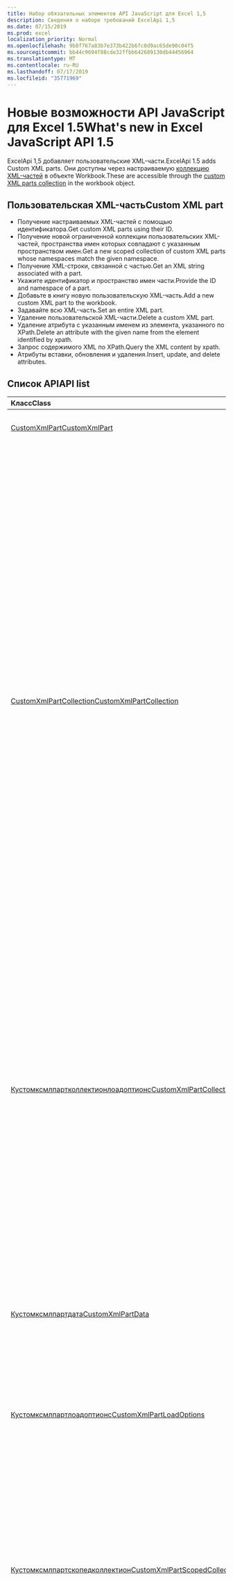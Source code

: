 ```yaml
---
title: Набор обязательных элементов API JavaScript для Excel 1,5
description: Сведения о наборе требований ExcelApi 1,5
ms.date: 07/15/2019
ms.prod: excel
localization_priority: Normal
ms.openlocfilehash: 9b8f767a83b7e373b422b6fc0d9ac65de90c04f5
ms.sourcegitcommit: bb44c9694f88cde32ffbb642689130db44456964
ms.translationtype: MT
ms.contentlocale: ru-RU
ms.lasthandoff: 07/17/2019
ms.locfileid: "35771969"
---
```

#  <a name="whats-new-in-excel-javascript-api-15"></a><span data-ttu-id="2b709-103">Новые возможности API JavaScript для Excel 1.5</span><span class="sxs-lookup"><span data-stu-id="2b709-103">What's new in Excel JavaScript API 1.5</span></span>

<span data-ttu-id="2b709-104">ExcelApi 1,5 добавляет пользовательские XML-части.</span><span class="sxs-lookup"><span data-stu-id="2b709-104">ExcelApi 1.5 adds Custom XML parts.</span></span> <span data-ttu-id="2b709-105">Они доступны через настраиваемую [коллекцию XML-частей](/javascript/api/excel/excel.workbook#customxmlparts) в объекте Workbook.</span><span class="sxs-lookup"><span data-stu-id="2b709-105">These are accessible through the [custom XML parts collection](/javascript/api/excel/excel.workbook#customxmlparts) in the workbook object.</span></span>

## <a name="custom-xml-part"></a><span data-ttu-id="2b709-106">Пользовательская XML-часть</span><span class="sxs-lookup"><span data-stu-id="2b709-106">Custom XML part</span></span>

* <span data-ttu-id="2b709-107">Получение настраиваемых XML-частей с помощью идентификатора.</span><span class="sxs-lookup"><span data-stu-id="2b709-107">Get custom XML parts using their ID.</span></span>
* <span data-ttu-id="2b709-108">Получение новой ограниченной коллекции пользовательских XML-частей, пространства имен которых совпадают с указанным пространством имен.</span><span class="sxs-lookup"><span data-stu-id="2b709-108">Get a new scoped collection of custom XML parts whose namespaces match the given namespace.</span></span>
* <span data-ttu-id="2b709-109">Получение XML-строки, связанной с частью.</span><span class="sxs-lookup"><span data-stu-id="2b709-109">Get an XML string associated with a part.</span></span>
* <span data-ttu-id="2b709-110">Укажите идентификатор и пространство имен части.</span><span class="sxs-lookup"><span data-stu-id="2b709-110">Provide the ID and namespace of a part.</span></span>
* <span data-ttu-id="2b709-111">Добавьте в книгу новую пользовательскую XML-часть.</span><span class="sxs-lookup"><span data-stu-id="2b709-111">Add a new custom XML part to the workbook.</span></span>
* <span data-ttu-id="2b709-112">Задавайте всю XML-часть.</span><span class="sxs-lookup"><span data-stu-id="2b709-112">Set an entire XML part.</span></span>
* <span data-ttu-id="2b709-113">Удаление пользовательской XML-части.</span><span class="sxs-lookup"><span data-stu-id="2b709-113">Delete a custom XML part.</span></span>
* <span data-ttu-id="2b709-114">Удаление атрибута с указанным именем из элемента, указанного по XPath.</span><span class="sxs-lookup"><span data-stu-id="2b709-114">Delete an attribute with the given name from the element identified by xpath.</span></span>
* <span data-ttu-id="2b709-115">Запрос содержимого XML по XPath.</span><span class="sxs-lookup"><span data-stu-id="2b709-115">Query the XML content by xpath.</span></span>
* <span data-ttu-id="2b709-116">Атрибуты вставки, обновления и удаления.</span><span class="sxs-lookup"><span data-stu-id="2b709-116">Insert, update, and delete attributes.</span></span>

## <a name="api-list"></a><span data-ttu-id="2b709-117">Список API</span><span class="sxs-lookup"><span data-stu-id="2b709-117">API list</span></span>

| <span data-ttu-id="2b709-118">Класс</span><span class="sxs-lookup"><span data-stu-id="2b709-118">Class</span></span> | <span data-ttu-id="2b709-119">Поля</span><span class="sxs-lookup"><span data-stu-id="2b709-119">Fields</span></span> | <span data-ttu-id="2b709-120">Описание</span><span class="sxs-lookup"><span data-stu-id="2b709-120">Description</span></span> |
|:---|:---|:---|
|[<span data-ttu-id="2b709-121">CustomXmlPart</span><span class="sxs-lookup"><span data-stu-id="2b709-121">CustomXmlPart</span></span>](/javascript/api/excel/excel.customxmlpart)|[<span data-ttu-id="2b709-122">delete()</span><span class="sxs-lookup"><span data-stu-id="2b709-122">delete()</span></span>](/javascript/api/excel/excel.customxmlpart#delete--)|<span data-ttu-id="2b709-123">Удаляет пользовательскую XML-часть.</span><span class="sxs-lookup"><span data-stu-id="2b709-123">Deletes the custom XML part.</span></span>|
||[<span data-ttu-id="2b709-124">Жетксмл ()</span><span class="sxs-lookup"><span data-stu-id="2b709-124">getXml()</span></span>](/javascript/api/excel/excel.customxmlpart#getxml--)|<span data-ttu-id="2b709-125">Получает полное содержимое пользовательской XML-части.</span><span class="sxs-lookup"><span data-stu-id="2b709-125">Gets the custom XML part's full XML content.</span></span>|
||[<span data-ttu-id="2b709-126">id</span><span class="sxs-lookup"><span data-stu-id="2b709-126">id</span></span>](/javascript/api/excel/excel.customxmlpart#id)|<span data-ttu-id="2b709-127">ИДЕНТИФИКАТОР пользовательской XML-части.</span><span class="sxs-lookup"><span data-stu-id="2b709-127">The custom XML part's ID.</span></span> <span data-ttu-id="2b709-128">Только для чтения.</span><span class="sxs-lookup"><span data-stu-id="2b709-128">Read-only.</span></span>|
||[<span data-ttu-id="2b709-129">Пространства</span><span class="sxs-lookup"><span data-stu-id="2b709-129">namespaceUri</span></span>](/javascript/api/excel/excel.customxmlpart#namespaceuri)|<span data-ttu-id="2b709-130">URI пространства имен настраиваемой части XML.</span><span class="sxs-lookup"><span data-stu-id="2b709-130">The custom XML part's namespace URI.</span></span> <span data-ttu-id="2b709-131">Только для чтения.</span><span class="sxs-lookup"><span data-stu-id="2b709-131">Read-only.</span></span>|
||[<span data-ttu-id="2b709-132">setXml (XML: строка)</span><span class="sxs-lookup"><span data-stu-id="2b709-132">setXml(xml: string)</span></span>](/javascript/api/excel/excel.customxmlpart#setxml-xml-)|<span data-ttu-id="2b709-133">Задает полное содержимое пользовательской XML-части.</span><span class="sxs-lookup"><span data-stu-id="2b709-133">Sets the custom XML part's full XML content.</span></span>|
|[<span data-ttu-id="2b709-134">CustomXmlPartCollection</span><span class="sxs-lookup"><span data-stu-id="2b709-134">CustomXmlPartCollection</span></span>](/javascript/api/excel/excel.customxmlpartcollection)|[<span data-ttu-id="2b709-135">Add (XML: String)</span><span class="sxs-lookup"><span data-stu-id="2b709-135">add(xml: string)</span></span>](/javascript/api/excel/excel.customxmlpartcollection#add-xml-)|<span data-ttu-id="2b709-136">Добавляет новую пользовательскую XML-часть в книгу.</span><span class="sxs-lookup"><span data-stu-id="2b709-136">Adds a new custom XML part to the workbook.</span></span>|
||[<span data-ttu-id="2b709-137">getByNamespace (namespaceUri: строка)</span><span class="sxs-lookup"><span data-stu-id="2b709-137">getByNamespace(namespaceUri: string)</span></span>](/javascript/api/excel/excel.customxmlpartcollection#getbynamespace-namespaceuri-)|<span data-ttu-id="2b709-138">Получает новую ограниченную коллекцию пользовательских XML-частей, пространства имен которых совпадают с указанным пространством имен.</span><span class="sxs-lookup"><span data-stu-id="2b709-138">Gets a new scoped collection of custom XML parts whose namespaces match the given namespace.</span></span>|
||[<span data-ttu-id="2b709-139">getCount()</span><span class="sxs-lookup"><span data-stu-id="2b709-139">getCount()</span></span>](/javascript/api/excel/excel.customxmlpartcollection#getcount--)|<span data-ttu-id="2b709-140">Получает количество частей CustomXml в коллекции.</span><span class="sxs-lookup"><span data-stu-id="2b709-140">Gets the number of CustomXml parts in the collection.</span></span>|
||[<span data-ttu-id="2b709-141">getItem(id: string)</span><span class="sxs-lookup"><span data-stu-id="2b709-141">getItem(id: string)</span></span>](/javascript/api/excel/excel.customxmlpartcollection#getitem-id-)|<span data-ttu-id="2b709-142">Получает пользовательскую XML-часть по идентификатору.</span><span class="sxs-lookup"><span data-stu-id="2b709-142">Gets a custom XML part based on its ID.</span></span>|
||[<span data-ttu-id="2b709-143">getItemOrNullObject(id: строка)</span><span class="sxs-lookup"><span data-stu-id="2b709-143">getItemOrNullObject(id: string)</span></span>](/javascript/api/excel/excel.customxmlpartcollection#getitemornullobject-id-)|<span data-ttu-id="2b709-144">Получает пользовательскую XML-часть по идентификатору.</span><span class="sxs-lookup"><span data-stu-id="2b709-144">Gets a custom XML part based on its ID.</span></span>|
||[<span data-ttu-id="2b709-145">items</span><span class="sxs-lookup"><span data-stu-id="2b709-145">items</span></span>](/javascript/api/excel/excel.customxmlpartcollection#items)|<span data-ttu-id="2b709-146">Получает загруженные дочерние элементы в этой коллекции.</span><span class="sxs-lookup"><span data-stu-id="2b709-146">Gets the loaded child items in this collection.</span></span>|
|[<span data-ttu-id="2b709-147">Кустомксмлпартколлектионлоадоптионс</span><span class="sxs-lookup"><span data-stu-id="2b709-147">CustomXmlPartCollectionLoadOptions</span></span>](/javascript/api/excel/excel.customxmlpartcollectionloadoptions)|[<span data-ttu-id="2b709-148">$all</span><span class="sxs-lookup"><span data-stu-id="2b709-148">$all</span></span>](/javascript/api/excel/excel.customxmlpartcollectionloadoptions#$all)||
||[<span data-ttu-id="2b709-149">id</span><span class="sxs-lookup"><span data-stu-id="2b709-149">id</span></span>](/javascript/api/excel/excel.customxmlpartcollectionloadoptions#id)|<span data-ttu-id="2b709-150">Для каждого элемента в коллекции: идентификатор пользовательской XML-части.</span><span class="sxs-lookup"><span data-stu-id="2b709-150">For EACH ITEM in the collection: The custom XML part's ID.</span></span> <span data-ttu-id="2b709-151">Только для чтения.</span><span class="sxs-lookup"><span data-stu-id="2b709-151">Read-only.</span></span>|
||[<span data-ttu-id="2b709-152">Пространства</span><span class="sxs-lookup"><span data-stu-id="2b709-152">namespaceUri</span></span>](/javascript/api/excel/excel.customxmlpartcollectionloadoptions#namespaceuri)|<span data-ttu-id="2b709-153">Для каждого элемента в коллекции: URI пространства имен настраиваемой XML-части.</span><span class="sxs-lookup"><span data-stu-id="2b709-153">For EACH ITEM in the collection: The custom XML part's namespace URI.</span></span> <span data-ttu-id="2b709-154">Только для чтения.</span><span class="sxs-lookup"><span data-stu-id="2b709-154">Read-only.</span></span>|
|[<span data-ttu-id="2b709-155">Кустомксмлпартдата</span><span class="sxs-lookup"><span data-stu-id="2b709-155">CustomXmlPartData</span></span>](/javascript/api/excel/excel.customxmlpartdata)|[<span data-ttu-id="2b709-156">id</span><span class="sxs-lookup"><span data-stu-id="2b709-156">id</span></span>](/javascript/api/excel/excel.customxmlpartdata#id)|<span data-ttu-id="2b709-157">ИДЕНТИФИКАТОР пользовательской XML-части.</span><span class="sxs-lookup"><span data-stu-id="2b709-157">The custom XML part's ID.</span></span> <span data-ttu-id="2b709-158">Только для чтения.</span><span class="sxs-lookup"><span data-stu-id="2b709-158">Read-only.</span></span>|
||[<span data-ttu-id="2b709-159">Пространства</span><span class="sxs-lookup"><span data-stu-id="2b709-159">namespaceUri</span></span>](/javascript/api/excel/excel.customxmlpartdata#namespaceuri)|<span data-ttu-id="2b709-160">URI пространства имен настраиваемой части XML.</span><span class="sxs-lookup"><span data-stu-id="2b709-160">The custom XML part's namespace URI.</span></span> <span data-ttu-id="2b709-161">Только для чтения.</span><span class="sxs-lookup"><span data-stu-id="2b709-161">Read-only.</span></span>|
|[<span data-ttu-id="2b709-162">Кустомксмлпартлоадоптионс</span><span class="sxs-lookup"><span data-stu-id="2b709-162">CustomXmlPartLoadOptions</span></span>](/javascript/api/excel/excel.customxmlpartloadoptions)|[<span data-ttu-id="2b709-163">$all</span><span class="sxs-lookup"><span data-stu-id="2b709-163">$all</span></span>](/javascript/api/excel/excel.customxmlpartloadoptions#$all)||
||[<span data-ttu-id="2b709-164">id</span><span class="sxs-lookup"><span data-stu-id="2b709-164">id</span></span>](/javascript/api/excel/excel.customxmlpartloadoptions#id)|<span data-ttu-id="2b709-165">ИДЕНТИФИКАТОР пользовательской XML-части.</span><span class="sxs-lookup"><span data-stu-id="2b709-165">The custom XML part's ID.</span></span> <span data-ttu-id="2b709-166">Только для чтения.</span><span class="sxs-lookup"><span data-stu-id="2b709-166">Read-only.</span></span>|
||[<span data-ttu-id="2b709-167">Пространства</span><span class="sxs-lookup"><span data-stu-id="2b709-167">namespaceUri</span></span>](/javascript/api/excel/excel.customxmlpartloadoptions#namespaceuri)|<span data-ttu-id="2b709-168">URI пространства имен настраиваемой части XML.</span><span class="sxs-lookup"><span data-stu-id="2b709-168">The custom XML part's namespace URI.</span></span> <span data-ttu-id="2b709-169">Только для чтения.</span><span class="sxs-lookup"><span data-stu-id="2b709-169">Read-only.</span></span>|
|[<span data-ttu-id="2b709-170">Кустомксмлпартскопедколлектион</span><span class="sxs-lookup"><span data-stu-id="2b709-170">CustomXmlPartScopedCollection</span></span>](/javascript/api/excel/excel.customxmlpartscopedcollection)|[<span data-ttu-id="2b709-171">getCount()</span><span class="sxs-lookup"><span data-stu-id="2b709-171">getCount()</span></span>](/javascript/api/excel/excel.customxmlpartscopedcollection#getcount--)|<span data-ttu-id="2b709-172">Получает количество частей CustomXML в этой коллекции.</span><span class="sxs-lookup"><span data-stu-id="2b709-172">Gets the number of CustomXML parts in this collection.</span></span>|
||[<span data-ttu-id="2b709-173">getItem(id: string)</span><span class="sxs-lookup"><span data-stu-id="2b709-173">getItem(id: string)</span></span>](/javascript/api/excel/excel.customxmlpartscopedcollection#getitem-id-)|<span data-ttu-id="2b709-174">Получает пользовательскую XML-часть по идентификатору.</span><span class="sxs-lookup"><span data-stu-id="2b709-174">Gets a custom XML part based on its ID.</span></span>|
||[<span data-ttu-id="2b709-175">getItemOrNullObject(id: строка)</span><span class="sxs-lookup"><span data-stu-id="2b709-175">getItemOrNullObject(id: string)</span></span>](/javascript/api/excel/excel.customxmlpartscopedcollection#getitemornullobject-id-)|<span data-ttu-id="2b709-176">Получает пользовательскую XML-часть по идентификатору.</span><span class="sxs-lookup"><span data-stu-id="2b709-176">Gets a custom XML part based on its ID.</span></span>|
||[<span data-ttu-id="2b709-177">Жетонлитем ()</span><span class="sxs-lookup"><span data-stu-id="2b709-177">getOnlyItem()</span></span>](/javascript/api/excel/excel.customxmlpartscopedcollection#getonlyitem--)|<span data-ttu-id="2b709-178">Если коллекция содержит ровно один элемент, этот метод возвращает его.</span><span class="sxs-lookup"><span data-stu-id="2b709-178">If the collection contains exactly one item, this method returns it.</span></span>|
||[<span data-ttu-id="2b709-179">Жетонлитеморнуллобжект ()</span><span class="sxs-lookup"><span data-stu-id="2b709-179">getOnlyItemOrNullObject()</span></span>](/javascript/api/excel/excel.customxmlpartscopedcollection#getonlyitemornullobject--)|<span data-ttu-id="2b709-180">Если коллекция содержит ровно один элемент, этот метод возвращает его.</span><span class="sxs-lookup"><span data-stu-id="2b709-180">If the collection contains exactly one item, this method returns it.</span></span>|
||[<span data-ttu-id="2b709-181">items</span><span class="sxs-lookup"><span data-stu-id="2b709-181">items</span></span>](/javascript/api/excel/excel.customxmlpartscopedcollection#items)|<span data-ttu-id="2b709-182">Получает загруженные дочерние элементы в этой коллекции.</span><span class="sxs-lookup"><span data-stu-id="2b709-182">Gets the loaded child items in this collection.</span></span>|
|[<span data-ttu-id="2b709-183">Кустомксмлпартскопедколлектионлоадоптионс</span><span class="sxs-lookup"><span data-stu-id="2b709-183">CustomXmlPartScopedCollectionLoadOptions</span></span>](/javascript/api/excel/excel.customxmlpartscopedcollectionloadoptions)|[<span data-ttu-id="2b709-184">$all</span><span class="sxs-lookup"><span data-stu-id="2b709-184">$all</span></span>](/javascript/api/excel/excel.customxmlpartscopedcollectionloadoptions#$all)||
||[<span data-ttu-id="2b709-185">id</span><span class="sxs-lookup"><span data-stu-id="2b709-185">id</span></span>](/javascript/api/excel/excel.customxmlpartscopedcollectionloadoptions#id)|<span data-ttu-id="2b709-186">Для каждого элемента в коллекции: идентификатор пользовательской XML-части.</span><span class="sxs-lookup"><span data-stu-id="2b709-186">For EACH ITEM in the collection: The custom XML part's ID.</span></span> <span data-ttu-id="2b709-187">Только для чтения.</span><span class="sxs-lookup"><span data-stu-id="2b709-187">Read-only.</span></span>|
||[<span data-ttu-id="2b709-188">Пространства</span><span class="sxs-lookup"><span data-stu-id="2b709-188">namespaceUri</span></span>](/javascript/api/excel/excel.customxmlpartscopedcollectionloadoptions#namespaceuri)|<span data-ttu-id="2b709-189">Для каждого элемента в коллекции: URI пространства имен настраиваемой XML-части.</span><span class="sxs-lookup"><span data-stu-id="2b709-189">For EACH ITEM in the collection: The custom XML part's namespace URI.</span></span> <span data-ttu-id="2b709-190">Только для чтения.</span><span class="sxs-lookup"><span data-stu-id="2b709-190">Read-only.</span></span>|
|[<span data-ttu-id="2b709-191">PivotTable</span><span class="sxs-lookup"><span data-stu-id="2b709-191">PivotTable</span></span>](/javascript/api/excel/excel.pivottable)|[<span data-ttu-id="2b709-192">id</span><span class="sxs-lookup"><span data-stu-id="2b709-192">id</span></span>](/javascript/api/excel/excel.pivottable#id)|<span data-ttu-id="2b709-193">Идентификатор сводной таблицы.</span><span class="sxs-lookup"><span data-stu-id="2b709-193">Id of the PivotTable.</span></span> <span data-ttu-id="2b709-194">Только для чтения.</span><span class="sxs-lookup"><span data-stu-id="2b709-194">Read-only.</span></span>|
|[<span data-ttu-id="2b709-195">Пивоттаблеколлектионлоадоптионс</span><span class="sxs-lookup"><span data-stu-id="2b709-195">PivotTableCollectionLoadOptions</span></span>](/javascript/api/excel/excel.pivottablecollectionloadoptions)|[<span data-ttu-id="2b709-196">id</span><span class="sxs-lookup"><span data-stu-id="2b709-196">id</span></span>](/javascript/api/excel/excel.pivottablecollectionloadoptions#id)|<span data-ttu-id="2b709-197">Для каждого элемента в коллекции: идентификатор сводной таблицы.</span><span class="sxs-lookup"><span data-stu-id="2b709-197">For EACH ITEM in the collection: Id of the PivotTable.</span></span> <span data-ttu-id="2b709-198">Только для чтения.</span><span class="sxs-lookup"><span data-stu-id="2b709-198">Read-only.</span></span>|
|[<span data-ttu-id="2b709-199">Пивоттабледата</span><span class="sxs-lookup"><span data-stu-id="2b709-199">PivotTableData</span></span>](/javascript/api/excel/excel.pivottabledata)|[<span data-ttu-id="2b709-200">id</span><span class="sxs-lookup"><span data-stu-id="2b709-200">id</span></span>](/javascript/api/excel/excel.pivottabledata#id)|<span data-ttu-id="2b709-201">Идентификатор сводной таблицы.</span><span class="sxs-lookup"><span data-stu-id="2b709-201">Id of the PivotTable.</span></span> <span data-ttu-id="2b709-202">Только для чтения.</span><span class="sxs-lookup"><span data-stu-id="2b709-202">Read-only.</span></span>|
|[<span data-ttu-id="2b709-203">Пивоттаблелоадоптионс</span><span class="sxs-lookup"><span data-stu-id="2b709-203">PivotTableLoadOptions</span></span>](/javascript/api/excel/excel.pivottableloadoptions)|[<span data-ttu-id="2b709-204">id</span><span class="sxs-lookup"><span data-stu-id="2b709-204">id</span></span>](/javascript/api/excel/excel.pivottableloadoptions#id)|<span data-ttu-id="2b709-205">Идентификатор сводной таблицы.</span><span class="sxs-lookup"><span data-stu-id="2b709-205">Id of the PivotTable.</span></span> <span data-ttu-id="2b709-206">Только для чтения.</span><span class="sxs-lookup"><span data-stu-id="2b709-206">Read-only.</span></span>|
|[<span data-ttu-id="2b709-207">Полняющего</span><span class="sxs-lookup"><span data-stu-id="2b709-207">Runtime</span></span>](/javascript/api/excel/excel.runtime)|[<span data-ttu-id="2b709-208">Set (Properties: Excel. Runtime)</span><span class="sxs-lookup"><span data-stu-id="2b709-208">set(properties: Excel.Runtime)</span></span>](/javascript/api/excel/excel.runtime#set-properties-)|<span data-ttu-id="2b709-209">Задает одновременно несколько свойств объекта на основе существующего загруженного объекта.</span><span class="sxs-lookup"><span data-stu-id="2b709-209">Sets multiple properties on the object at the same time, based on an existing loaded object.</span></span>|
||[<span data-ttu-id="2b709-210">Set (Properties: interfaces. Рунтимеупдатедата, Options?: объект officeextension. UpdateOptions)</span><span class="sxs-lookup"><span data-stu-id="2b709-210">set(properties: Interfaces.RuntimeUpdateData, options?: OfficeExtension.UpdateOptions)</span></span>](/javascript/api/excel/excel.runtime#set-properties--options-)|<span data-ttu-id="2b709-211">Задает одновременно несколько свойств объекта.</span><span class="sxs-lookup"><span data-stu-id="2b709-211">Sets multiple properties of an object at the same time.</span></span> <span data-ttu-id="2b709-212">Можно передать либо простой объект с соответствующими свойствами, либо другой объект API того же типа.</span><span class="sxs-lookup"><span data-stu-id="2b709-212">You can pass either a plain object with the appropriate properties, or another API object of the same type.</span></span>|
|[<span data-ttu-id="2b709-213">Рунтимелоадоптионс</span><span class="sxs-lookup"><span data-stu-id="2b709-213">RuntimeLoadOptions</span></span>](/javascript/api/excel/excel.runtimeloadoptions)|[<span data-ttu-id="2b709-214">$all</span><span class="sxs-lookup"><span data-stu-id="2b709-214">$all</span></span>](/javascript/api/excel/excel.runtimeloadoptions#$all)||
|[<span data-ttu-id="2b709-215">Workbook</span><span class="sxs-lookup"><span data-stu-id="2b709-215">Workbook</span></span>](/javascript/api/excel/excel.workbook)|[<span data-ttu-id="2b709-216">customXmlParts</span><span class="sxs-lookup"><span data-stu-id="2b709-216">customXmlParts</span></span>](/javascript/api/excel/excel.workbook#customxmlparts)|<span data-ttu-id="2b709-217">Представляет коллекцию настраиваемых XML-частей, которые содержит эта книга.</span><span class="sxs-lookup"><span data-stu-id="2b709-217">Represents the collection of custom XML parts contained by this workbook.</span></span> <span data-ttu-id="2b709-218">Только для чтения.</span><span class="sxs-lookup"><span data-stu-id="2b709-218">Read-only.</span></span>|
|[<span data-ttu-id="2b709-219">Воркбукдата</span><span class="sxs-lookup"><span data-stu-id="2b709-219">WorkbookData</span></span>](/javascript/api/excel/excel.workbookdata)|[<span data-ttu-id="2b709-220">customXmlParts</span><span class="sxs-lookup"><span data-stu-id="2b709-220">customXmlParts</span></span>](/javascript/api/excel/excel.workbookdata#customxmlparts)|<span data-ttu-id="2b709-221">Представляет коллекцию настраиваемых XML-частей, которые содержит эта книга.</span><span class="sxs-lookup"><span data-stu-id="2b709-221">Represents the collection of custom XML parts contained by this workbook.</span></span> <span data-ttu-id="2b709-222">Только для чтения.</span><span class="sxs-lookup"><span data-stu-id="2b709-222">Read-only.</span></span>|
|[<span data-ttu-id="2b709-223">Worksheet</span><span class="sxs-lookup"><span data-stu-id="2b709-223">Worksheet</span></span>](/javascript/api/excel/excel.worksheet)|[<span data-ttu-id="2b709-224">GetNext (visibleOnly?: Boolean)</span><span class="sxs-lookup"><span data-stu-id="2b709-224">getNext(visibleOnly?: boolean)</span></span>](/javascript/api/excel/excel.worksheet#getnext-visibleonly-)|<span data-ttu-id="2b709-225">Получает лист, следующий по отношению к элементу.</span><span class="sxs-lookup"><span data-stu-id="2b709-225">Gets the worksheet that follows this one.</span></span> <span data-ttu-id="2b709-226">При отсутствии листов, указанных ниже, этот метод вызовет ошибку.</span><span class="sxs-lookup"><span data-stu-id="2b709-226">If there are no worksheets following this one, this method will throw an error.</span></span>|
||[<span data-ttu-id="2b709-227">getNextOrNullObject (visibleOnly?: Boolean)</span><span class="sxs-lookup"><span data-stu-id="2b709-227">getNextOrNullObject(visibleOnly?: boolean)</span></span>](/javascript/api/excel/excel.worksheet#getnextornullobject-visibleonly-)|<span data-ttu-id="2b709-228">Получает лист, следующий по отношению к элементу.</span><span class="sxs-lookup"><span data-stu-id="2b709-228">Gets the worksheet that follows this one.</span></span> <span data-ttu-id="2b709-229">Если после этого листа нет ни одного листа, этот метод возвратит нулевой объект.</span><span class="sxs-lookup"><span data-stu-id="2b709-229">If there are no worksheets following this one, this method will return a null object.</span></span>|
||[<span data-ttu-id="2b709-230">Previous (visibleOnly?: Boolean)</span><span class="sxs-lookup"><span data-stu-id="2b709-230">getPrevious(visibleOnly?: boolean)</span></span>](/javascript/api/excel/excel.worksheet#getprevious-visibleonly-)|<span data-ttu-id="2b709-231">Получает лист, который предшествует этому.</span><span class="sxs-lookup"><span data-stu-id="2b709-231">Gets the worksheet that precedes this one.</span></span> <span data-ttu-id="2b709-232">Если нет предыдущих листов, этот метод выдаст ошибку.</span><span class="sxs-lookup"><span data-stu-id="2b709-232">If there are no previous worksheets, this method will throw an error.</span></span>|
||[<span data-ttu-id="2b709-233">getPreviousOrNullObject (visibleOnly?: Boolean)</span><span class="sxs-lookup"><span data-stu-id="2b709-233">getPreviousOrNullObject(visibleOnly?: boolean)</span></span>](/javascript/api/excel/excel.worksheet#getpreviousornullobject-visibleonly-)|<span data-ttu-id="2b709-234">Получает лист, который предшествует этому.</span><span class="sxs-lookup"><span data-stu-id="2b709-234">Gets the worksheet that precedes this one.</span></span> <span data-ttu-id="2b709-235">Если нет предыдущих листов, этот метод возвратит значение NULL обжет.</span><span class="sxs-lookup"><span data-stu-id="2b709-235">If there are no previous worksheets, this method will return a null objet.</span></span>|
|[<span data-ttu-id="2b709-236">WorksheetCollection</span><span class="sxs-lookup"><span data-stu-id="2b709-236">WorksheetCollection</span></span>](/javascript/api/excel/excel.worksheetcollection)|[<span data-ttu-id="2b709-237">-First (visibleOnly?: Boolean)</span><span class="sxs-lookup"><span data-stu-id="2b709-237">getFirst(visibleOnly?: boolean)</span></span>](/javascript/api/excel/excel.worksheetcollection#getfirst-visibleonly-)|<span data-ttu-id="2b709-238">Получает первый лист в коллекции.</span><span class="sxs-lookup"><span data-stu-id="2b709-238">Gets the first worksheet in the collection.</span></span>|
||[<span data-ttu-id="2b709-239">-Last (visibleOnly?: Boolean)</span><span class="sxs-lookup"><span data-stu-id="2b709-239">getLast(visibleOnly?: boolean)</span></span>](/javascript/api/excel/excel.worksheetcollection#getlast-visibleonly-)|<span data-ttu-id="2b709-240">Получает последний лист в коллекции.</span><span class="sxs-lookup"><span data-stu-id="2b709-240">Gets the last worksheet in the collection.</span></span>|

## <a name="see-also"></a><span data-ttu-id="2b709-241">См. также</span><span class="sxs-lookup"><span data-stu-id="2b709-241">See also</span></span>

- [<span data-ttu-id="2b709-242">Справочная документация по API JavaScript для Excel</span><span class="sxs-lookup"><span data-stu-id="2b709-242">Excel JavaScript API Reference Documentation</span></span>](/javascript/api/excel)
- [<span data-ttu-id="2b709-243">Наборы обязательных элементов API JavaScript для Excel</span><span class="sxs-lookup"><span data-stu-id="2b709-243">Excel JavaScript API requirement sets</span></span>](./excel-api-requirement-sets.md)
